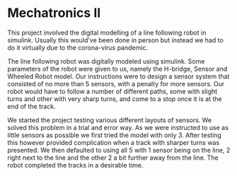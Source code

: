 # Mechatronics II

This project involved the digital modelling of a line following robot in simulink. Usually this would've been done in person but instead we had to do it virtually due to the corona-virus pandemic.

The line following robot was digitally modeled using simulink. Some parameters of the robot were given to us, namely the H-bridge, Sensor and Wheeled Robot model. Our instructions were to design a sensor system that consisted of no more than 5 sensors, with a penalty for more sensors. Our robot would have to follow a number of different paths, some with slight turns and other with very sharp turns, and come to a stop once it is at the end of the track.

We started the project testing various different layouts of sensors. We solved this problem in a trial and error way. As we were instructed to use as little sensors as possible we first tried the model with only 3. After testing this however provided complication when a track with sharper turns was presented. We then defaulted to using all 5 with 1 sensor being on the line, 2 right next to the line and the other 2 a bit further away from the line. The robot completed the tracks in a desirable time.
